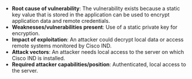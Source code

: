 - **Root cause of vulnerability**: The vulnerability exists because a static key value that is stored in the application can be used to encrypt application data and remote credentials.
- **Weaknesses/vulnerabilities present**: Use of a static private key for encryption.
- **Impact of exploitation**: An attacker could decrypt local data or access remote systems monitored by Cisco IND.
- **Attack vectors**: An attacker needs local access to the server on which Cisco IND is installed.
- **Required attacker capabilities/position**: Authenticated, local access to the server.